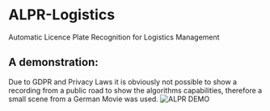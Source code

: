 # ALPR-Logistics
Automatic Licence Plate Recognition for Logistics Management


## A demonstration:
Due to GDPR and Privacy Laws it is obviously not possible to show a recording from a public road to show the algorithms capabilities, therefore a small scene from a German Movie was used.
![ALPR DEMO](https://github.com/LeanderNicolai/ALPR-Logistics/blob/master/DEMO.gif)
